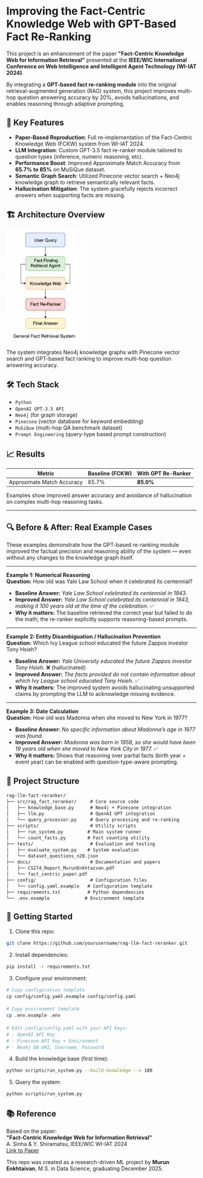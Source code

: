 # Improving the Fact-Centric Knowledge Web with GPT-Based Fact Re-Ranking

This project is an enhancement of the paper **"Fact-Centric Knowledge Web for Information Retrieval"** presented at the **IEEE/WIC International Conference on Web Intelligence and Intelligent Agent Technology (WI-IAT 2024)**.

By integrating a **GPT-based fact re-ranking module** into the original retrieval-augmented generation (RAG) system, this project improves multi-hop question answering accuracy by 20%, avoids hallucinations, and enables reasoning through adaptive prompting.


## 🔧 Key Features

- **Paper-Based Reproduction**: Full re-implementation of the Fact-Centric Knowledge Web (FCKW) system from WI-IAT 2024.
- **LLM Integration**: Custom GPT-3.5 fact re-ranker module tailored to question types (inference, numeric reasoning, etc).
- **Performance Boost**: Improved Approximate Match Accuracy from **65.7% to 85%** on MuSiQue dataset.
- **Semantic Graph Search**: Utilized Pinecone vector search + Neo4j knowledge graph to retrieve semantically relevant facts.
- **Hallucination Mitigation**: The system gracefully rejects incorrect answers when supporting facts are missing.


## 🏗️ Architecture Overview

<img src="overview_architecture.png" alt="System Architecture" height="300">

The system integrates Neo4j knowledge graphs with Pinecone vector search and GPT-based fact ranking to improve multi-hop question answering accuracy.


## 🛠️ Tech Stack

- `Python`
- `OpenAI GPT-3.5 API`
- `Neo4j` (for graph storage)
- `Pinecone` (vector database for keyword embedding)
- `MuSiQue` (multi-hop QA benchmark dataset)
- `Prompt Engineering` (query-type based prompt construction)

## 📈 Results

| Metric                  | Baseline (FCKW) | With GPT Re-Ranker |
|------------------------|------------------|---------------------|
| Approximate Match Accuracy | 65.7%            | **85.0%**            |

Examples show improved answer accuracy and avoidance of hallucination on complex multi-hop reasoning tasks.


---

## 🔍 Before & After: Real Example Cases

These examples demonstrate how the GPT-based re-ranking module improved the factual precision and reasoning ability of the system — even without any changes to the knowledge graph itself.

---

**Example 1: Numerical Reasoning**  
**Question:** How old was Yale Law School when it celebrated its centennial?  
- **Baseline Answer:** *Yale Law School celebrated its centennial in 1943.*  
- **Improved Answer:** *Yale Law School celebrated its centennial in 1943, making it 100 years old at the time of the celebration.* ✅  
- **Why it matters:** The baseline retrieved the correct year but failed to do the math; the re-ranker explicitly supports reasoning-based prompts.

---

**Example 2: Entity Disambiguation / Hallucination Prevention**  
**Question:** Which Ivy League school educated the future Zappos investor Tony Hsieh?  
- **Baseline Answer:** *Yale University educated the future Zappos investor Tony Hsieh.* ❌ (hallucinated)  
- **Improved Answer:** *The facts provided do not contain information about which Ivy League school educated Tony Hsieh.* ✅  
- **Why it matters:** The improved system avoids hallucinating unsupported claims by prompting the LLM to acknowledge missing evidence.

---

**Example 3: Date Calculation**  
**Question:** How old was Madonna when she moved to New York in 1977?  
- **Baseline Answer:** *No specific information about Madonna’s age in 1977 was found.*  
- **Improved Answer:** *Madonna was born in 1958, so she would have been 19 years old when she moved to New York City in 1977.* ✅  
- **Why it matters:** Shows that reasoning over partial facts (birth year + event year) can be enabled with question-type-aware prompting.



## 📁 Project Structure

```
rag-llm-fact-reranker/
├── src/rag_fact_reranker/     # Core source code
│   ├── knowledge_base.py      # Neo4j + Pinecone integration
│   ├── llm.py                 # OpenAI GPT integration
│   └── query_processor.py     # Query processing and re-ranking
├── scripts/                   # Utility scripts
│   ├── run_system.py         # Main system runner
│   └── count_facts.py        # Fact counting utility
├── tests/                     # Evaluation and testing
│   ├── evaluate_system.py    # System evaluation
│   └── dataset_questions_n20.json
├── docs/                      # Documentation and papers
│   ├── CS274_Report_MurunEnkhtaivan.pdf
│   └── fact_centric_paper.pdf
├── config/                    # Configuration files
│   └── config.yaml.example   # Configuration template
├── requirements.txt          # Python dependencies
└── .env.example             # Environment template
```

## 🚀 Getting Started

1. Clone this repo:
```bash
git clone https://github.com/yourusername/rag-llm-fact-reranker.git
```

2. Install dependencies:
```bash
pip install -r requirements.txt
```

3. Configure your environment:
```bash
# Copy configuration template
cp config/config.yaml.example config/config.yaml

# Copy environment template
cp .env.example .env

# Edit config/config.yaml with your API keys:
# - OpenAI API Key
# - Pinecone API Key + Environment
# - Neo4j DB URI, Username, Password
```

4. Build the knowledge base (first time):
```bash
python scripts/run_system.py --build-knowledge --n 100
```

5. Query the system:
```bash
python scripts/run_system.py
```

## 📚 Reference

Based on the paper:  
**"Fact-Centric Knowledge Web for Information Retrieval"**  
A. Sinha & Y. Shiramatsu, IEEE/WIC WI-IAT 2024  
[Link to Paper](https://ieeexplore.ieee.org/abstract/document/10973412)

This repo was created as a research-driven ML project by **Murun Enkhtaivan**, M.S. in Data Science, graduating December 2025.
